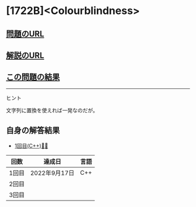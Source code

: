 # \[1722B\]\<Colourblindness\>

## [問題のURL](https://codeforces.com/problemset/problem/1722/B)

## [解説のURL](https://codeforces.com/blog/entry/106478)

## [この問題の結果](https://codeforces.com/contest/1722/status/B)

---

ヒント

文字列に置換を使えれば一発なのだが。

## 自身の解答結果

* [1回目(C++):ok_woman:](https://codeforces.com/problemset/submission/1722/172441195)

| 回数 | 達成日 | 言語 |
| --- | ----- | ---- |
| 1回目 | 2022年9月17日 | C++ |
| 2回目 |  |   |
| 3回目 |  |   |

